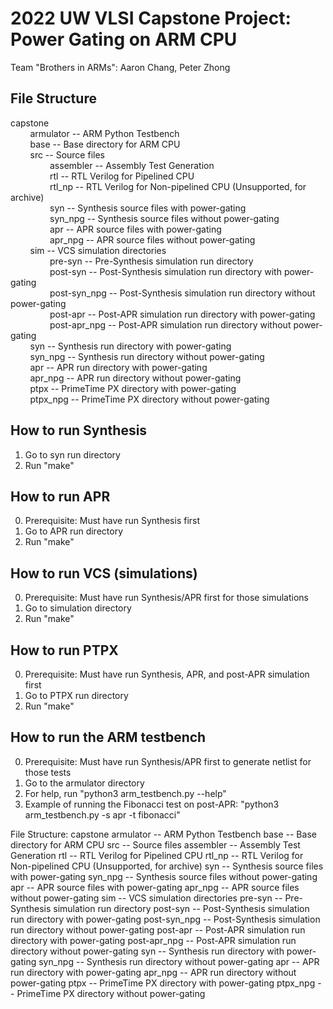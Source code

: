 # 2022 UW VLSI Capstone Project: Power Gating on ARM CPU
Team "Brothers in ARMs": Aaron Chang, Peter Zhong

## File Structure
capstone \
&nbsp;&nbsp;&nbsp;&nbsp;&nbsp;&nbsp;&nbsp;&nbsp;armulator -- ARM Python Testbench \
&nbsp;&nbsp;&nbsp;&nbsp;&nbsp;&nbsp;&nbsp;&nbsp;base -- Base directory for ARM CPU \
&nbsp;&nbsp;&nbsp;&nbsp;&nbsp;&nbsp;&nbsp;&nbsp;src -- Source files \
&nbsp;&nbsp;&nbsp;&nbsp;&nbsp;&nbsp;&nbsp;&nbsp;&nbsp;&nbsp;&nbsp;&nbsp;&nbsp;&nbsp;&nbsp;&nbsp;assembler -- Assembly Test Generation \
&nbsp;&nbsp;&nbsp;&nbsp;&nbsp;&nbsp;&nbsp;&nbsp;&nbsp;&nbsp;&nbsp;&nbsp;&nbsp;&nbsp;&nbsp;&nbsp;rtl -- RTL Verilog for Pipelined CPU \
&nbsp;&nbsp;&nbsp;&nbsp;&nbsp;&nbsp;&nbsp;&nbsp;&nbsp;&nbsp;&nbsp;&nbsp;&nbsp;&nbsp;&nbsp;&nbsp;rtl_np -- RTL Verilog for Non-pipelined CPU (Unsupported, for archive) \
&nbsp;&nbsp;&nbsp;&nbsp;&nbsp;&nbsp;&nbsp;&nbsp;&nbsp;&nbsp;&nbsp;&nbsp;&nbsp;&nbsp;&nbsp;&nbsp;syn -- Synthesis source files with power-gating \
&nbsp;&nbsp;&nbsp;&nbsp;&nbsp;&nbsp;&nbsp;&nbsp;&nbsp;&nbsp;&nbsp;&nbsp;&nbsp;&nbsp;&nbsp;&nbsp;syn_npg -- Synthesis source files without power-gating \
&nbsp;&nbsp;&nbsp;&nbsp;&nbsp;&nbsp;&nbsp;&nbsp;&nbsp;&nbsp;&nbsp;&nbsp;&nbsp;&nbsp;&nbsp;&nbsp;apr -- APR source files with power-gating \
&nbsp;&nbsp;&nbsp;&nbsp;&nbsp;&nbsp;&nbsp;&nbsp;&nbsp;&nbsp;&nbsp;&nbsp;&nbsp;&nbsp;&nbsp;&nbsp;apr_npg -- APR source files without power-gating \
&nbsp;&nbsp;&nbsp;&nbsp;&nbsp;&nbsp;&nbsp;&nbsp;sim -- VCS simulation directories \
&nbsp;&nbsp;&nbsp;&nbsp;&nbsp;&nbsp;&nbsp;&nbsp;&nbsp;&nbsp;&nbsp;&nbsp;&nbsp;&nbsp;&nbsp;&nbsp;pre-syn -- Pre-Synthesis simulation run directory \
&nbsp;&nbsp;&nbsp;&nbsp;&nbsp;&nbsp;&nbsp;&nbsp;&nbsp;&nbsp;&nbsp;&nbsp;&nbsp;&nbsp;&nbsp;&nbsp;post-syn -- Post-Synthesis simulation run directory with power-gating \
&nbsp;&nbsp;&nbsp;&nbsp;&nbsp;&nbsp;&nbsp;&nbsp;&nbsp;&nbsp;&nbsp;&nbsp;&nbsp;&nbsp;&nbsp;&nbsp;post-syn_npg -- Post-Synthesis simulation run directory without power-gating \
&nbsp;&nbsp;&nbsp;&nbsp;&nbsp;&nbsp;&nbsp;&nbsp;&nbsp;&nbsp;&nbsp;&nbsp;&nbsp;&nbsp;&nbsp;&nbsp;post-apr -- Post-APR simulation run directory with power-gating \
&nbsp;&nbsp;&nbsp;&nbsp;&nbsp;&nbsp;&nbsp;&nbsp;&nbsp;&nbsp;&nbsp;&nbsp;&nbsp;&nbsp;&nbsp;&nbsp;post-apr_npg -- Post-APR simulation run directory without power-gating \
&nbsp;&nbsp;&nbsp;&nbsp;&nbsp;&nbsp;&nbsp;&nbsp;syn -- Synthesis run directory with power-gating \
&nbsp;&nbsp;&nbsp;&nbsp;&nbsp;&nbsp;&nbsp;&nbsp;syn_npg -- Synthesis run directory without power-gating \
&nbsp;&nbsp;&nbsp;&nbsp;&nbsp;&nbsp;&nbsp;&nbsp;apr -- APR run directory with power-gating \
&nbsp;&nbsp;&nbsp;&nbsp;&nbsp;&nbsp;&nbsp;&nbsp;apr_npg -- APR run directory without power-gating \
&nbsp;&nbsp;&nbsp;&nbsp;&nbsp;&nbsp;&nbsp;&nbsp;ptpx -- PrimeTime PX directory with power-gating \
&nbsp;&nbsp;&nbsp;&nbsp;&nbsp;&nbsp;&nbsp;&nbsp;ptpx_npg -- PrimeTime PX directory without power-gating

## How to run Synthesis
1. Go to syn run directory
2. Run "make"

## How to run APR
0. Prerequisite: Must have run Synthesis first
1. Go to APR run directory
2. Run "make"

## How to run VCS (simulations)
0. Prerequisite: Must have run Synthesis/APR first for those simulations
1. Go to simulation directory
2. Run "make"

## How to run PTPX
0. Prerequisite: Must have run Synthesis, APR, and post-APR simulation first
1. Go to PTPX run directory
2. Run "make"

## How to run the ARM testbench
0. Prerequisite: Must have run Synthesis/APR first to generate netlist for those tests
1. Go to the armulator directory
2. For help, run "python3 arm_testbench.py --help"
3. Example of running the Fibonacci test on post-APR: "python3 arm_testbench.py -s apr -t fibonacci"

File Structure:
capstone
    armulator -- ARM Python Testbench
    base -- Base directory for ARM CPU
        src -- Source files
            assembler -- Assembly Test Generation
            rtl -- RTL Verilog for Pipelined CPU
            rtl_np -- RTL Verilog for Non-pipelined CPU (Unsupported, for archive)
            syn -- Synthesis source files with power-gating
            syn_npg -- Synthesis source files without power-gating
            apr -- APR source files with power-gating
            apr_npg -- APR source files without power-gating
        sim -- VCS simulation directories
            pre-syn -- Pre-Synthesis simulation run directory
            post-syn -- Post-Synthesis simulation run directory with power-gating
            post-syn_npg -- Post-Synthesis simulation run directory without power-gating
            post-apr -- Post-APR simulation run directory with power-gating
            post-apr_npg -- Post-APR simulation run directory without power-gating
        syn -- Synthesis run directory with power-gating
        syn_npg -- Synthesis run directory without power-gating
        apr -- APR run directory with power-gating
        apr_npg -- APR run directory without power-gating
        ptpx -- PrimeTime PX directory with power-gating
        ptpx_npg -- PrimeTime PX directory without power-gating

